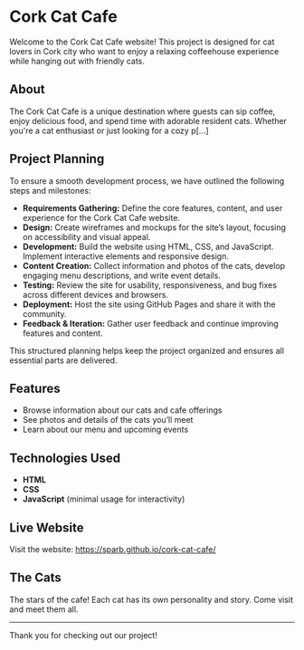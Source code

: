 # Cork Cat Cafe

Welcome to the Cork Cat Cafe website! This project is designed for cat lovers in Cork city who want to enjoy a relaxing coffeehouse experience while hanging out with friendly cats.

## About

The Cork Cat Cafe is a unique destination where guests can sip coffee, enjoy delicious food, and spend time with adorable resident cats. Whether you're a cat enthusiast or just looking for a cozy p[...]  

## Project Planning

To ensure a smooth development process, we have outlined the following steps and milestones:

- **Requirements Gathering:** Define the core features, content, and user experience for the Cork Cat Cafe website.
- **Design:** Create wireframes and mockups for the site’s layout, focusing on accessibility and visual appeal.
- **Development:** Build the website using HTML, CSS, and JavaScript. Implement interactive elements and responsive design.
- **Content Creation:** Collect information and photos of the cats, develop engaging menu descriptions, and write event details.
- **Testing:** Review the site for usability, responsiveness, and bug fixes across different devices and browsers.
- **Deployment:** Host the site using GitHub Pages and share it with the community.
- **Feedback & Iteration:** Gather user feedback and continue improving features and content.

This structured planning helps keep the project organized and ensures all essential parts are delivered.

## Features

- Browse information about our cats and cafe offerings
- See photos and details of the cats you’ll meet
- Learn about our menu and upcoming events

## Technologies Used

- **HTML**
- **CSS**
- **JavaScript** (minimal usage for interactivity)

## Live Website

Visit the website: https://sparb.github.io/cork-cat-cafe/

## The Cats

The stars of the cafe! Each cat has its own personality and story. Come visit and meet them all.

---

Thank you for checking out our project!